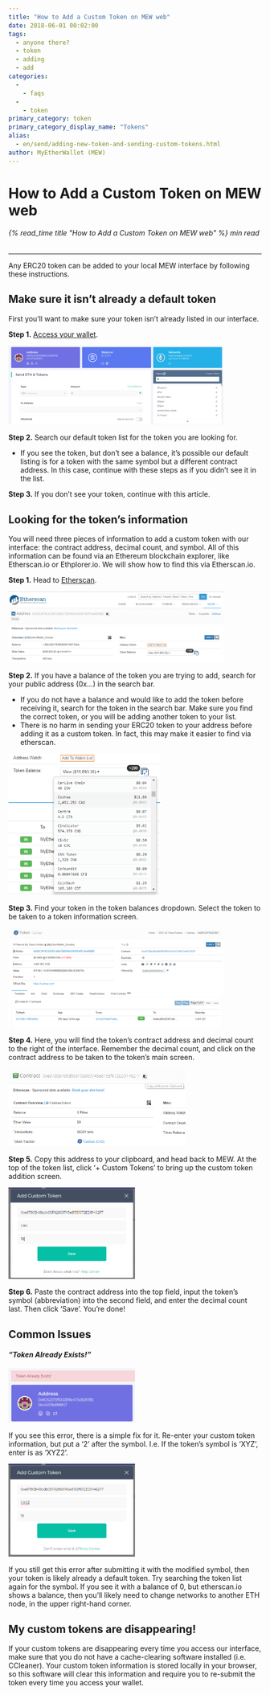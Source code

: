 ```yaml
---
title: "How to Add a Custom Token on MEW web"
date: 2018-06-01 00:02:00
tags:
  - anyone there?
  - token
  - adding
  - add
categories:
  - 
    - faqs
  - 
    - token
primary_category: token
primary_category_display_name: "Tokens"
alias:
  - en/send/adding-new-token-and-sending-custom-tokens.html
author: MyEtherWallet (MEW)
---
```


# **How to Add a Custom Token on MEW web**

###### {% read_time title "How to Add a Custom Token on MEW web" %} min read

* * *

Any ERC20 token can be added to your local MEW interface by following these instructions.

## **Make sure it isn’t already a default token**

First you’ll want to make sure your token isn’t already listed in our interface.

**Step 1.** [Access your wallet](/@@@@@@/getting-started/how-to-access-your-wallet/).

<img src="/images/posts/tokens/Custom1.png" alt="Image of accessed MEW wallet" width="85%" />

**Step 2.** Search our default token list for the token you are looking for.

-   If you see the token, but don’t see a balance, it’s possible our default listing is for a token with the same symbol but a different contract address. In this case, continue with these steps as if you didn’t see it in the list.

**Step 3.** If you don’t see your token, continue with this article.

## **Looking for the token’s information**

You will need three pieces of information to add a custom token with our interface: the contract address, decimal count, and symbol. All of this information can be found via an Ethereum blockchain explorer, like Etherscan.io or Ethplorer.io. We will show how to find this via Etherscan.io.

**Step 1.** Head to [Etherscan](https://etherscan.io).

<img src="/images/posts/tokens/Custom2.png" alt="Image of Etherscan" width="85%" />

**Step 2.** If you have a balance of the token you are trying to add, search for your public address (0x...) in the search bar.

-   If you do not have a balance and would like to add the token before receiving it, search for the token in the search bar. Make sure you find the correct token, or you will be adding another token to your list.
-   There is no harm in sending your ERC20 token to your address before adding it as a custom token. In fact, this may make it easier to find via etherscan.

<img src="/images/posts/tokens/Custom3.png" alt="Image of Etherscan owned tokens" width="60%" />

**Step 3.** Find your token in the token balances dropdown. Select the token to be taken to a token information screen.

<img src="/images/posts/tokens/Custom4.png" alt="Image of Etherscan token information" width="85%" />

**Step 4.** Here, you will find the token’s contract address and decimal count to the right of the interface. Remember the decimal count, and click on the contract address to be taken to the token’s main screen.

<img src="/images/posts/tokens/Custom5.png" alt="Image of token Contract Address on Etherscan" width="70%" />

**Step 5.** Copy this address to your clipboard, and head back to MEW. At the top of the token list, click ‘+ Custom Tokens’ to bring up the custom token addition screen.

<img src="/images/posts/tokens/Custom6.png" alt="Image of adding a custom token on MEW" width="50%" />

**Step 6.** Paste the contract address into the top field, input the token’s symbol (abbreviation) into the second field, and enter the decimal count last. Then click ‘Save’. You’re done!

## **Common Issues**

#### _“Token Already Exists!”_

<img src="/images/posts/tokens/Custom7.png" alt="Image of 'Token Already Exists' error on MEW" width="50%" />

If you see this error, there is a simple fix for it. Re-enter your custom token information, but put a ‘2’ after the symbol. I.e. If the token’s symbol is ‘XYZ’, enter is as ‘XYZ2’.

<img src="/images/posts/tokens/Custom8.png" alt="Image of adding custom token on MEW with '2' added" width="50%" />

If you still get this error after submitting it with the modified symbol, then your token is likely already a default token. Try searching the token list again for the symbol. If you see it with a balance of 0, but etherscan.io shows a balance, then you’ll likely need to change networks to another ETH node, in the upper right-hand corner.

## **My custom tokens are disappearing!**

If your custom tokens are disappearing every time you access our interface, make sure that you do not have a cache-clearing software installed (i.e. CCleaner). Your custom token information is stored locally in your browser, so this software will clear this information and require you to re-submit the token every time you access your wallet.
